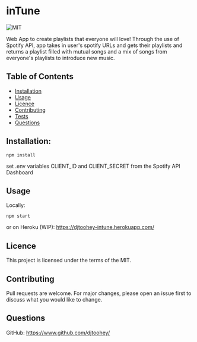 # inTune
![MIT](https://img.shields.io/badge/licence-MIT-success?style=flat-square)

Web App to create playlists that everyone will love! Through the use of Spotify API, app takes in user's spotify URLs and gets their playlists and returns a playlist filled with mutual songs and a mix of songs from everyone's playlists to introduce new music. 
    
## Table of Contents
* [Installation](#installation)
* [Usage](#usage)
* [Licence](#licence)
* [Contributing](#contributing)
* [Tests](#tests)
* [Questions](#questions)
    
    
## Installation:

    npm install
    
set .env variables CLIENT_ID and CLIENT_SECRET from the Spotify API Dashboard 

## Usage
Locally:

    npm start
    
or on Heroku (WIP):
https://djtoohey-intune.herokuapp.com/

## Licence
This project is licensed under the terms of the MIT.

    
## Contributing
Pull requests are welcome. For major changes, please open an issue first to discuss what you would like to change.
    

## Questions
GitHub: https://www.github.com/djtoohey/